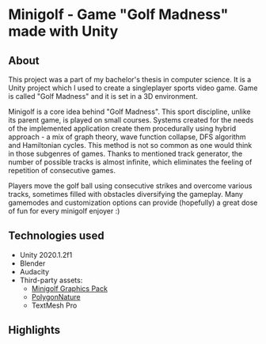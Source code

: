 # Minigolf - Game "Golf Madness" made with Unity

## About
This project was a part of my bachelor's thesis in computer science. It is a Unity project which I used to create a singleplayer sports video game. Game is called "Golf Madness" and it is set in a 3D environment. 

Minigolf is a core idea behind "Golf Madness". This sport discipline, unlike its parent game, is played on small courses. Systems created for the needs of the implemented application create them procedurally using hybrid approach - a mix of graph theory, wave function collapse, DFS algorithm and Hamiltonian cycles. This method is not so common as one would think in those subgenres of games. Thanks to mentioned track generator, the number of possible tracks is almost infinite, which eliminates the feeling of repetition of consecutive games.

Players move the golf ball using consecutive strikes and overcome various tracks, sometimes filled with obstacles diversifying the gameplay. Many gamemodes and customization options can provide (hopefully) a great dose of fun for every minigolf enjoyer :)

## Technologies used
- Unity 2020.1.2f1
- Blender
- Audacity
- Third-party assets:
  - [Minigolf Graphics Pack](https://assetstore.unity.com/packages/3d/environments/minigolf-graphics-pack-33206)
  - [PolygonNature](https://assetstore.unity.com/packages/3d/vegetation/trees/polygon-nature-low-poly-3d-art-by-synty-120152)
  - TextMesh Pro

## Highlights
